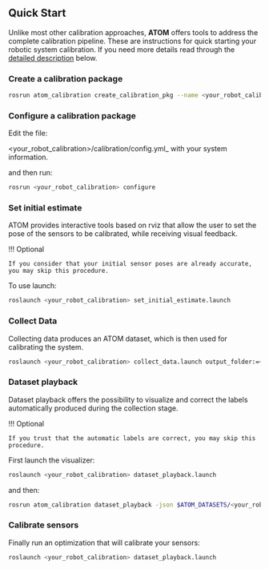 ## Quick Start

Unlike most other calibration approaches, **ATOM** offers tools to address the complete calibration pipeline. These are
instructions for quick starting your robotic system calibration. If you need more details read through
the [detailed description](procedures.md) below.


### Create a calibration package 

```bash
rosrun atom_calibration create_calibration_pkg --name <your_robot_calibration>
```

### Configure a calibration package

Edit the file:

   <your_robot_calibration\>/calibration/config.yml_ with your system information.

and then run:

```bash
rosrun <your_robot_calibration> configure 
```

### Set initial estimate 

ATOM provides interactive tools based on rviz that allow the user to set the pose of the sensors to be calibrated, while receiving visual feedback.

!!! Optional

    If you consider that your initial sensor poses are already accurate, you may skip this procedure.

To use launch:

```bash
roslaunch <your_robot_calibration> set_initial_estimate.launch 
```

### Collect Data 

Collecting data produces an ATOM dataset, which is then used for calibrating the system.

```bash
roslaunch <your_robot_calibration> collect_data.launch output_folder:=~/datasets/<my_dataset> 
```

### Dataset playback

Dataset playback offers the possibility to visualize and correct the labels automatically produced during the collection stage.

!!! Optional

    If you trust that the automatic labels are correct, you may skip this procedure.


First launch the visualizer:
   
```bash
roslaunch <your_robot_calibration> dataset_playback.launch
```

and then:

```bash
rosrun atom_calibration dataset_playback -json $ATOM_DATASETS/<your_robot_calibration>/<your_dataset>/dataset.json -uic -si  -ow
```

### Calibrate sensors 

Finally run an optimization that will calibrate your sensors:

```bash
roslaunch <your_robot_calibration> dataset_playback.launch 
```

